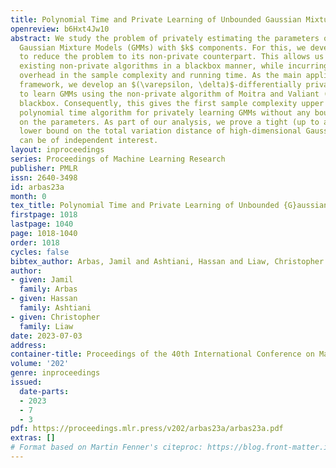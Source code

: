 ```yaml
---
title: Polynomial Time and Private Learning of Unbounded Gaussian Mixture Models
openreview: b6Hxt4Jw10
abstract: We study the problem of privately estimating the parameters of $d$-dimensional
  Gaussian Mixture Models (GMMs) with $k$ components. For this, we develop a technique
  to reduce the problem to its non-private counterpart. This allows us to privatize
  existing non-private algorithms in a blackbox manner, while incurring only a small
  overhead in the sample complexity and running time. As the main application of our
  framework, we develop an $(\varepsilon, \delta)$-differentially private algorithm
  to learn GMMs using the non-private algorithm of Moitra and Valiant (2010) as a
  blackbox. Consequently, this gives the first sample complexity upper bound and first
  polynomial time algorithm for privately learning GMMs without any boundedness assumptions
  on the parameters. As part of our analysis, we prove a tight (up to a constant factor)
  lower bound on the total variation distance of high-dimensional Gaussians which
  can be of independent interest.
layout: inproceedings
series: Proceedings of Machine Learning Research
publisher: PMLR
issn: 2640-3498
id: arbas23a
month: 0
tex_title: Polynomial Time and Private Learning of Unbounded {G}aussian Mixture Models
firstpage: 1018
lastpage: 1040
page: 1018-1040
order: 1018
cycles: false
bibtex_author: Arbas, Jamil and Ashtiani, Hassan and Liaw, Christopher
author:
- given: Jamil
  family: Arbas
- given: Hassan
  family: Ashtiani
- given: Christopher
  family: Liaw
date: 2023-07-03
address: 
container-title: Proceedings of the 40th International Conference on Machine Learning
volume: '202'
genre: inproceedings
issued:
  date-parts:
  - 2023
  - 7
  - 3
pdf: https://proceedings.mlr.press/v202/arbas23a/arbas23a.pdf
extras: []
# Format based on Martin Fenner's citeproc: https://blog.front-matter.io/posts/citeproc-yaml-for-bibliographies/
---
```

